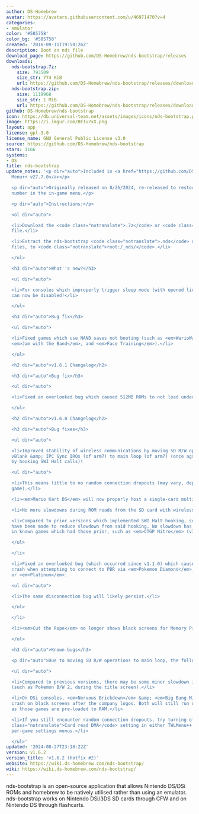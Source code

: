 ```yaml
---
author: DS-Homebrew
avatar: https://avatars.githubusercontent.com/u/46971470?v=4
categories:
- emulator
color: '#585758'
color_bg: '#585758'
created: '2016-09-11T19:50:26Z'
description: Boot an nds file
download_page: https://github.com/DS-Homebrew/nds-bootstrap/releases
downloads:
  nds-bootstrap.7z:
    size: 793509
    size_str: 774 KiB
    url: https://github.com/DS-Homebrew/nds-bootstrap/releases/download/v1.6.2/nds-bootstrap.7z
  nds-bootstrap.zip:
    size: 1119968
    size_str: 1 MiB
    url: https://github.com/DS-Homebrew/nds-bootstrap/releases/download/v1.6.2/nds-bootstrap.zip
github: DS-Homebrew/nds-bootstrap
icon: https://db.universal-team.net/assets/images/icons/nds-bootstrap.png
image: https://i.imgur.com/BFIu7xX.png
layout: app
license: gpl-3.0
license_name: GNU General Public License v3.0
source: https://github.com/DS-Homebrew/nds-bootstrap
stars: 1166
systems:
- DS
title: nds-bootstrap
update_notes: '<p dir="auto">Included in <a href="https://github.com/DS-Homebrew/TWiLightMenu/releases/tag/v27.7.0"><strong>TW</strong>i<strong>L</strong>ight
  Menu++ v27.7.0</a></p>

  <p dir="auto">Originally released on 8/26/2024, re-released to restore the version
  number in the in-game menu.</p>

  <p dir="auto">Instructions:</p>

  <ol dir="auto">

  <li>Download the <code class="notranslate">.7z</code> or <code class="notranslate">.zip</code>
  file.</li>

  <li>Extract the nds-bootstrap <code class="notranslate">.nds</code> and <code class="notranslate">.ver</code>
  files, to <code class="notranslate">root:/_nds/</code>.</li>

  </ol>

  <h3 dir="auto">What''s new?</h3>

  <ul dir="auto">

  <li>For consoles which improperly trigger sleep mode (with opened lid), sleep mode
  can now be disabled!</li>

  </ul>

  <h3 dir="auto">Bug fix</h3>

  <ul dir="auto">

  <li>Fixed games which use NAND saves not booting (such as <em>WarioWare: DIY</em>,
  <em>Jam with the Band</em>, and <em>Face Training</em>).</li>

  </ul>

  <h2 dir="auto">v1.6.1 Changelog</h2>

  <h3 dir="auto">Bug fix</h3>

  <ul dir="auto">

  <li>Fixed an overlooked bug which caused 512MB ROMs to not load under Memory Pit.</li>

  </ul>

  <h2 dir="auto">v1.6.0 Changelog</h2>

  <h3 dir="auto">Bug fixes</h3>

  <ul dir="auto">

  <li>Improved stability of wireless communications by moving SD R/W operations from
  vBlank &amp; IPC Sync IRQs (of arm7) to main loop (of arm7) (once again, achieved
  by hooking SWI Halt calls)!

  <ul dir="auto">

  <li>This means little to no random connection dropouts (may vary, depending on the
  game).</li>

  <li><em>Mario Kart DS</em> will now properly host a single-card multiplayer game.</li>

  <li>No more slowdowns during ROM reads from the SD card with wireless comms.!</li>

  <li>Compared to prior versions which implemented SWI Halt hooking, some optimizations
  have been made to reduce slowdown from said hooking. No slowdown has been found
  in known games which had those prior, such as <em>CTGP Nitro</em> (v1.0).</li>

  </ul>

  </li>

  <li>Fixed an overlooked bug (which occurred since v1.1.0) which caused a Data Abort
  crash when attempting to connect to PBR via <em>Pokemon Diamond</em>, <em>Pearl</em>,
  or <em>Platinum</em>.

  <ul dir="auto">

  <li>The same disconnection bug will likely persist.</li>

  </ul>

  </li>

  <li><em>Cut the Rope</em> no longer shows black screens for Memory Pit users!</li>

  </ul>

  <h3 dir="auto">Known bugs</h3>

  <p dir="auto">Due to moving SD R/W operations to main loop, the following will occur.</p>

  <ul dir="auto">

  <li>Compared to previous versions, there may be some minor slowdown in certain games
  (such as Pokemon B/W 2, during the title screen).</li>

  <li>On DSi consoles, <em>Nervous Brickdown</em> &amp; <em>Big Bang Mini</em> will
  crash on black screens after the company logos. Both will still run on 3DS consoles,
  as those games are pre-loaded to RAM.</li>

  <li>If you still encounter random connection dropouts, try turning off the <code
  class="notranslate">Card read DMA</code> setting in either TWLMenu++ or the forwarder
  per-game settings menus.</li>

  </ul>'
updated: '2024-08-27T23:18:22Z'
version: v1.6.2
version_title: 'v1.6.2 (hotfix #2)'
website: https://wiki.ds-homebrew.com/nds-bootstrap/
wiki: https://wiki.ds-homebrew.com/nds-bootstrap/
---
```

nds-bootstrap is an open-source application that allows Nintendo DS/DSi ROMs and homebrew to be natively utilised rather than using an emulator. nds-bootstrap works on Nintendo DSi/3DS SD cards through CFW and on Nintendo DS through flashcarts.